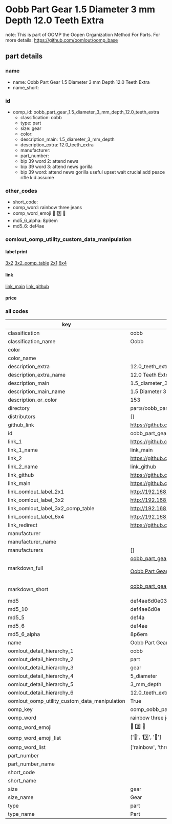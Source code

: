 # Oobb Part Gear 1.5 Diameter 3 mm Depth 12.0 Teeth Extra  

note: This is part of OOMP the Oopen Organization Method For Parts. For more details: https://github.com/oomlout/oomp_base

##  part details
  







### name
* name: Oobb Part Gear 1.5 Diameter 3 mm Depth 12.0 Teeth Extra
* name_short: 
### id
* oomp_id: oobb_part_gear_1.5_diameter_3_mm_depth_12.0_teeth_extra
  * classification: oobb
  * type: part
  * size: gear
  * color: 
  * description_main: 1.5_diameter_3_mm_depth
  * description_extra: 12.0_teeth_extra
  * manufacturer: 
  * part_number: 
  * bip 39 word 2: attend news
  * bip 39 word 3: attend news gorilla
  * bip 39 word: attend news gorilla useful upset wait crucial add peace rifle kid assume

### other_codes
* short_code: 
* oomp_word: rainbow three jeans
* oomp_word_emoji :rainbow: :three: :jeans:
* md5_6_alpha: 8p6em
* md5_6: def4ae






### oomlout_oomp_utility_custom_data_manipulation
#### label print
[3x2](http://192.168.1.245:1112/?label=oomp%208p6em)
[3x2_oomp_table](http://192.168.1.108:1112/?label=oomp%208p6em)
[2x1](http://192.168.1.242:1112/?label=oomp%208p6em)
[6x4](http://192.168.1.55:1112/?label=oomp%208p6em)    

#### link

[link_main](https://github.com/oomlout/oomlout_oomp_version_1_messy/tree/main/parts/oobb_part_gear_1.5_diameter_3_mm_depth_12.0_teeth_extra) [link_github](https://github.com/oomlout/oomlout_oomp_version_1_messy/tree/main/parts/oobb_part_gear_1.5_diameter_3_mm_depth_12.0_teeth_extra)                             

#### price







### all codes 
| key | value |  
| --- | --- |  
| classification | oobb |  
| classification_name | Oobb |  
| color |  |  
| color_name |  |  
| description_extra | 12.0_teeth_extra |  
| description_extra_name | 12.0 Teeth Extra |  
| description_main | 1.5_diameter_3_mm_depth |  
| description_main_name | 1.5 Diameter 3 mm Depth |  
| description_or_color | 153 |  
| directory | parts/oobb_part_gear_1.5_diameter_3_mm_depth_12.0_teeth_extra |  
| distributors | [] |  
| github_link | https://github.com/oomlout/oomlout_oomp_part_src/tree/main/parts/oobb_part_gear_1.5_diameter_3_mm_depth_12.0_teeth_extra |  
| id | oobb_part_gear_1.5_diameter_3_mm_depth_12.0_teeth_extra |  
| link_1 | https://github.com/oomlout/oomlout_oomp_version_1_messy/tree/main/parts/oobb_part_gear_1.5_diameter_3_mm_depth_12.0_teeth_extra |  
| link_1_name | link_main |  
| link_2 | https://github.com/oomlout/oomlout_oomp_version_1_messy/tree/main/parts/oobb_part_gear_1.5_diameter_3_mm_depth_12.0_teeth_extra |  
| link_2_name | link_github |  
| link_github | https://github.com/oomlout/oomlout_oomp_version_1_messy/tree/main/parts/oobb_part_gear_1.5_diameter_3_mm_depth_12.0_teeth_extra |  
| link_main | https://github.com/oomlout/oomlout_oomp_version_1_messy/tree/main/parts/oobb_part_gear_1.5_diameter_3_mm_depth_12.0_teeth_extra |  
| link_oomlout_label_2x1 | http://192.168.1.242:1112/?label=oomp%208p6em |  
| link_oomlout_label_3x2 | http://192.168.1.245:1112/?label=oomp%208p6em |  
| link_oomlout_label_3x2_oomp_table | http://192.168.1.108:1112/?label=oomp%208p6em |  
| link_oomlout_label_6x4 | http://192.168.1.55:1112/?label=oomp%208p6em |  
| link_redirect | https://github.com/oomlout/oomlout_oomp_version_1_messy/tree/main/parts/oobb_part_gear_1.5_diameter_3_mm_depth_12.0_teeth_extra |  
| manufacturer |  |  
| manufacturer_name |  |  
| manufacturers | [] |  
| markdown_full | [oobb_part_gear_1.5_diameter_3_mm_depth_12.0_teeth_extra](none)<br>[](none)<br>[Oobb Part Gear 1.5 Diameter 3 Mm Depth 12.0 Teeth Extra](none)<br><br> |  
| markdown_short | [oobb_part_gear_1.5_diameter_3_mm_depth_12.0_teeth_extra](none)<br><br> |  
| md5 | def4ae6d0e03268fd9f79efec9654874 |  
| md5_10 | def4ae6d0e |  
| md5_5 | def4a |  
| md5_6 | def4ae |  
| md5_6_alpha | 8p6em |  
| name | Oobb Part Gear 1.5 Diameter 3 mm Depth 12.0 Teeth Extra |  
| oomlout_detail_hierarchy_1 | oobb |  
| oomlout_detail_hierarchy_2 | part |  
| oomlout_detail_hierarchy_3 | gear |  
| oomlout_detail_hierarchy_4 | 5_diameter |  
| oomlout_detail_hierarchy_5 | 3_mm_depth |  
| oomlout_detail_hierarchy_6 | 12.0_teeth_extra |  
| oomlout_oomp_utility_custom_data_manipulation | True |  
| oomp_key | oomp_oobb_part_gear_1.5_diameter_3_mm_depth_12.0_teeth_extra |  
| oomp_word | rainbow three jeans |  
| oomp_word_emoji | :rainbow: :three: :jeans: |  
| oomp_word_emoji_list | [':rainbow:', ':three:', ':jeans:'] |  
| oomp_word_list | ['rainbow', 'three', 'jeans'] |  
| part_number |  |  
| part_number_name |  |  
| short_code |  |  
| short_name |  |  
| size | gear |  
| size_name | Gear |  
| type | part |  
| type_name | Part |  
